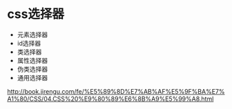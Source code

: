 # css选择器

* 元素选择器
* id选择器
* 类选择器
* 属性选择器
* 伪类选择器
* 通用选择器


http://book.jirengu.com/fe/%E5%89%8D%E7%AB%AF%E5%9F%BA%E7%A1%80/CSS/04.CSS%20%E9%80%89%E6%8B%A9%E5%99%A8.html



